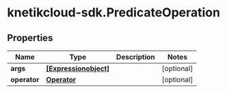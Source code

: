 # knetikcloud-sdk.PredicateOperation

## Properties
Name | Type | Description | Notes
------------ | ------------- | ------------- | -------------
**args** | [**[Expressionobject]**](Expressionobject.md) |  | [optional] 
**operator** | [**Operator**](Operator.md) |  | [optional] 


